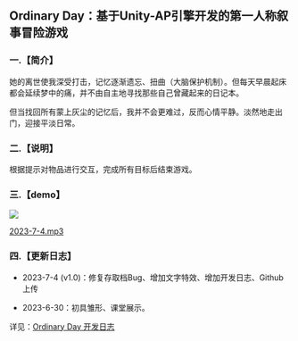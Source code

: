 ## **Ordinary Day：基于Unity-AP引擎开发的第一人称叙事冒险游戏**

### 一.**【简介】**

她的离世使我深受打击，记忆逐渐遗忘、扭曲（大脑保护机制）。但每天早晨起床都会延续梦中的痛，并不由自主地寻找那些自己曾藏起来的日记本。

但当找回所有蒙上灰尘的记忆后，我并不会更难过，反而心情平静。淡然地走出门，迎接平淡日常。

### **二.【说明】**

根据提示对物品进行交互，完成所有目标后结束游戏。

### **三.【demo】**

![](./demo/2023-7-4.png)

[2023-7-4.mp3](./demo/2023-7-4.mp4)

### 四.**【更新日志】**

- 2023-7-4 (v1.0)：修复存取档Bug、增加文字特效、增加开发日志、Github上传

- 2023-6-30：初具雏形、课堂展示。

详见：[Ordinary Day 开发日志](./src/Ordinary-Day-开发日志.md)